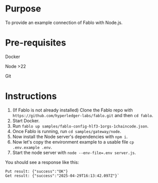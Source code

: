 # Purpose
To provide an example connection of Fablo with Node.js.

# Pre-requisites
Docker

Node >22

Git

# Instructions
1. (If Fablo is not already installed) Clone the Fablo repo with `https://github.com/hyperledger-labs/fablo.git` and then `cd fablo`.
2. Start Docker.
3. Run `fablo up samples/fablo-config-hlf3-1orgs-1chaincode.json`.
4. Once Fablo is running, run `cd samples/gateway/node`.
5. Now install the Node server's dependencies with `npm i`.
6. Now let's copy the environment example to a usable file `cp .env.example .env`.
7. Start the node server with `node --env-file=.env server.js`.

You should see a response like this:
```
Put result: {"success":"OK"}
Get result: {"success":"2025-04-29T16:13:42.097Z"}`
```

